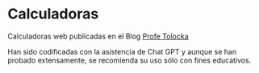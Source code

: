 # Calculadoras
Calculadoras web publicadas en el Blog [Profe Tolocka](https://www.profetolocka.com.ar/calculadoras)

Han sido codificadas con la asistencia de Chat GPT y aunque se han probado extensamente, se recomienda su uso sólo con fines educativos.

